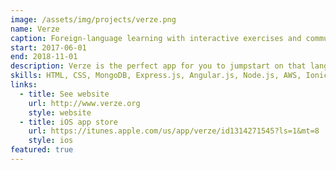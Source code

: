 ```yaml
---
image: /assets/img/projects/verze.png
name: Verze
caption: Foreign-language learning with interactive exercises and community
start: 2017-06-01
end: 2018-11-01
description: Verze is the perfect app for you to jumpstart on that language you always wanted to learn. With interactive flashcards that show the definition, pronunciation and visual representation of the phrase, responsive quizzes and games, and an online social community of users, Verze helps you learn the basics quickly, effortlessly, and joyfully.
skills: HTML, CSS, MongoDB, Express.js, Angular.js, Node.js, AWS, Ionic
links:
  - title: See website
    url: http://www.verze.org
    style: website
  - title: iOS app store
    url: https://itunes.apple.com/us/app/verze/id1314271545?ls=1&mt=8
    style: ios
featured: true
---
```

